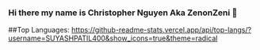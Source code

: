 ### Hi there my name is Christopher Nguyen Aka ZenonZeni 👋

##Top Languages:
https://github-readme-stats.vercel.app/api/top-langs/?username=SUYASHPATIL400&show_icons=true&theme=radical

<!--
**ZenonZeni/ZenonZeni** is a ✨ _special_ ✨ repository because its `README.md` (this file) appears on your GitHub profile.

Here are some ideas to get you started:

- 🔭 I’m currently working on ...
- 🌱 I’m currently learning ...
- 👯 I’m looking to collaborate on ...
- 🤔 I’m looking for help with ...
- 💬 Ask me about ...
- 📫 How to reach me: ...
- 😄 Pronouns: ...
- ⚡ Fun fact: ...
-->
